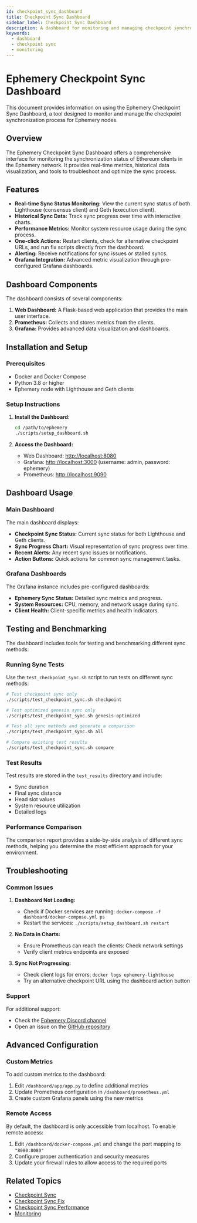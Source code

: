 ```yaml
---
id: checkpoint_sync_dashboard
title: Checkpoint Sync Dashboard
sidebar_label: Checkpoint Sync Dashboard
description: A dashboard for monitoring and managing checkpoint synchronization for Ephemery nodes
keywords:
  - dashboard
  - checkpoint sync
  - monitoring
---
```


# Ephemery Checkpoint Sync Dashboard

This document provides information on using the Ephemery Checkpoint Sync Dashboard, a tool designed to monitor and manage the checkpoint synchronization process for Ephemery nodes.

## Overview

The Ephemery Checkpoint Sync Dashboard offers a comprehensive interface for monitoring the synchronization status of Ethereum clients in the Ephemery network. It provides real-time metrics, historical data visualization, and tools to troubleshoot and optimize the sync process.

## Features

- **Real-time Sync Status Monitoring:** View the current sync status of both Lighthouse (consensus client) and Geth (execution client).
- **Historical Sync Data:** Track sync progress over time with interactive charts.
- **Performance Metrics:** Monitor system resource usage during the sync process.
- **One-click Actions:** Restart clients, check for alternative checkpoint URLs, and run fix scripts directly from the dashboard.
- **Alerting:** Receive notifications for sync issues or stalled syncs.
- **Grafana Integration:** Advanced metric visualization through pre-configured Grafana dashboards.

## Dashboard Components

The dashboard consists of several components:

1. **Web Dashboard:** A Flask-based web application that provides the main user interface.
2. **Prometheus:** Collects and stores metrics from the clients.
3. **Grafana:** Provides advanced data visualization and dashboards.

## Installation and Setup

### Prerequisites

- Docker and Docker Compose
- Python 3.8 or higher
- Ephemery node with Lighthouse and Geth clients

### Setup Instructions

1. **Install the Dashboard:**

   ```bash
   cd /path/to/ephemery
   ./scripts/setup_dashboard.sh
   ```

2. **Access the Dashboard:**

   - Web Dashboard: <http://localhost:8080>
   - Grafana: <http://localhost:3000> (username: admin, password: ephemery)
   - Prometheus: <http://localhost:9090>

## Dashboard Usage

### Main Dashboard

The main dashboard displays:

- **Checkpoint Sync Status:** Current sync status for both Lighthouse and Geth clients.
- **Sync Progress Chart:** Visual representation of sync progress over time.
- **Recent Alerts:** Any recent sync issues or notifications.
- **Action Buttons:** Quick actions for common sync management tasks.

### Grafana Dashboards

The Grafana instance includes pre-configured dashboards:

- **Ephemery Sync Status:** Detailed sync metrics and progress.
- **System Resources:** CPU, memory, and network usage during sync.
- **Client Health:** Client-specific metrics and health indicators.

## Testing and Benchmarking

The dashboard includes tools for testing and benchmarking different sync methods:

### Running Sync Tests

Use the `test_checkpoint_sync.sh` script to run tests on different sync methods:

```bash
# Test checkpoint sync only
./scripts/test_checkpoint_sync.sh checkpoint

# Test optimized genesis sync only
./scripts/test_checkpoint_sync.sh genesis-optimized

# Test all sync methods and generate a comparison
./scripts/test_checkpoint_sync.sh all

# Compare existing test results
./scripts/test_checkpoint_sync.sh compare
```

### Test Results

Test results are stored in the `test_results` directory and include:

- Sync duration
- Final sync distance
- Head slot values
- System resource utilization
- Detailed logs

### Performance Comparison

The comparison report provides a side-by-side analysis of different sync methods, helping you determine the most efficient approach for your environment.

## Troubleshooting

### Common Issues

1. **Dashboard Not Loading:**
   - Check if Docker services are running: `docker-compose -f dashboard/docker-compose.yml ps`
   - Restart the services: `./scripts/setup_dashboard.sh restart`

2. **No Data in Charts:**
   - Ensure Prometheus can reach the clients: Check network settings
   - Verify client metrics endpoints are exposed

3. **Sync Not Progressing:**
   - Check client logs for errors: `docker logs ephemery-lighthouse`
   - Try an alternative checkpoint URL using the dashboard action button

### Support

For additional support:

- Check the [Ephemery Discord channel](https://discord.gg/ephemery)
- Open an issue on the [GitHub repository](https://github.com/eth-clients/ephemery)

## Advanced Configuration

### Custom Metrics

To add custom metrics to the dashboard:

1. Edit `/dashboard/app/app.py` to define additional metrics
2. Update Prometheus configuration in `/dashboard/prometheus.yml`
3. Create custom Grafana panels using the new metrics

### Remote Access

By default, the dashboard is only accessible from localhost. To enable remote access:

1. Edit `/dashboard/docker-compose.yml` and change the port mapping to `"8080:8080"`
2. Configure proper authentication and security measures
3. Update your firewall rules to allow access to the required ports

## Related Topics

- [Checkpoint Sync](./CHECKPOINT_SYNC.md)
- [Checkpoint Sync Fix](./CHECKPOINT_SYNC_FIX.md)
- [Checkpoint Sync Performance](./CHECKPOINT_SYNC_PERFORMANCE.md)
- [Monitoring](./MONITORING.md)

